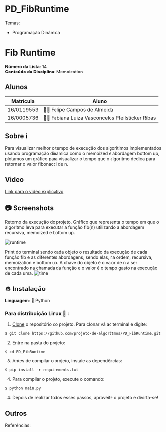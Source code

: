 # PD_FibRuntime

Temas:

- Programação Dinâmica

# Fib Runtime

**Número da Lista**: 14<br>
**Conteúdo da Disciplina**:  Memoization <br>

## Alunos

| Matrícula  | Aluno                                           |
| ---------- | ----------------------------------------------- |
| 16/0119553 | 👨‍💻 Felipe Campos de Almeida                     |
| 16/0005736 | 👩‍💻 Fabiana Luiza Vasconcelos Pfeilsticker Ribas |

## Sobre ℹ️

Para visualizar melhor o tempo de execução dos algoritimos implementados usando programação dinamica como o memoized e abordagem bottom up, plotamos um gráfico para visualizar o tempo que o algoritmo dedica para retornar o valor fibonacci de n.

## Video
[Link para o video explicativo]()

## 📷 Screenshots

Retorno da execução do projeto. Gráfico que representa o tempo em que o algoritmo leva para executar a função fib(n) utilizando a abordagem recursiva, memoized e bottom up.

![runtime](https://user-images.githubusercontent.com/29442029/137834803-b2f2d97e-77ff-4e1b-9c24-4f0726d14593.png)

Print do terminal sendo cada objeto o resultado da execução de cada função fib e as diferentes abordagens, sendo elas, na ordem, recursiva, memoization e bottom up. A chave do objeto é o valor de n a ser encontrado na chamada da função e o valor é o tempo gasto na execução de cada uma.
![time](https://user-images.githubusercontent.com/29442029/137834824-37daeb8f-ffaf-4c75-a1db-52816a97cbb7.png)


## ⚙️ Instalação

**Linguagem**: 🐍 Python<br>

### Para distribuição Linux 🐧 :



1. [Clone](https://help.github.com/en/articles/cloning-a-repository) o repositório do projeto. Para clonar vá ao terminal e digite:

```
$ git clone https://github.com/projeto-de-algoritmos/PD_FibRuntime.git
```

2. Entre na pasta do projeto:

```
$ cd PD_FibRuntime
```

3. Antes de compilar o projeto, instale as dependências:

```
$ pip install -r requirements.txt
```

4. Para compilar o projeto, execute o comando:

```
$ python main.py
```

4. Depois de realizar todos esses passos, aproveite o projeto e divirta-se!

## Outros

Referências: []()
